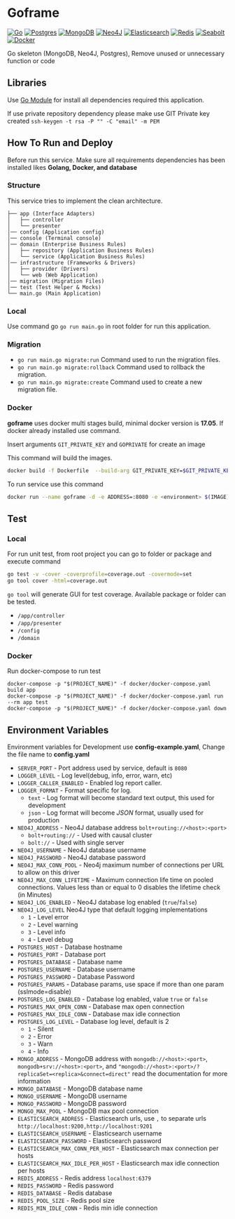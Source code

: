 # Goframe

[![Go](https://img.shields.io/badge/go-1.14-00E5E6.svg)](https://golang.org/)
[![Postgres](https://img.shields.io/badge/postgres-12.3-326590.svg)](https://www.postgresql.org/)
[![MongoDB](https://img.shields.io/badge/mongodb-4.2.8-139B50.svg)](https://www.mongodb.com/)
[![Neo4J](https://img.shields.io/badge/neo4j-4.1.3-3A8B9F.svg)](https://neo4j.com/)
[![Elasticsearch](https://img.shields.io/badge/elasticsearch-7.7.0-F4BE1A.svg)](https://www.elastic.co/elasticsearch/)
[![Redis](https://img.shields.io/badge/redis-6.0.8-C93D2E.svg)](https://redis.io/)
[![Seabolt](https://img.shields.io/badge/seabolt-1.7.4-2885E4.svg)](https://github.com/neo4j-drivers/seabolt)
[![Docker](https://img.shields.io/badge/docker-19.03-2885E4.svg)](https://www.docker.com/)

Go skeleton (MongoDB, Neo4J, Postgres), Remove unused or unnecessary function or code

## Libraries

Use [Go Module](https://blog.golang.org/using-go-modules) for install all dependencies required this application.

If use private repository dependency please make use GIT Private key created `ssh-keygen -t rsa -P "" -C "email" -m PEM`

## How To Run and Deploy

Before run this service. Make sure all requirements dependencies has been installed likes **Golang, Docker, and database**

### Structure

This service tries to implement the clean architecture.

```
├── app (Interface Adapters) 
│   ├── controller
│   └── presenter
│── config (Application config)
│── console (Terminal console)
│── domain (Enterprise Business Rules)
│   ├── repository (Application Business Rules)
│   └── service (Application Business Rules)
│── infrastructure (Frameworks & Drivers)
│   ├── provider (Drivers)
│   └── web (Web Application)
│── migration (Migration Files)
│── test (Test Helper & Mocks)
└── main.go (Main Application)
```

### Local

Use command go ```go run main.go``` in root folder for run this application.

### Migration

- ```go run main.go migrate:run``` Command used to run the migration files.
- ```go run main.go migrate:rollback``` Command used to rollback the migration.
- ```go run main.go migrate:create``` Command used to create a new migration file.

### Docker

**goframe** uses docker multi stages build, minimal docker version is **17.05**. If docker already installed use command.

Insert arguments `GIT_PRIVATE_KEY` and `GOPRIVATE` for create an image

This command will build the images.
```bash
docker build -f Dockerfile  --build-arg GIT_PRIVATE_KEY=$GIT_PRIVATE_KEY --build-arg GOPRIVATE=$GOPRIVATE -t goframe:$(VERSION) .
```

To run service use this command
```bash
docker run --name goframe -d -e ADDRESS=:8080 -e <environment> $(IMAGE):$(VERSION)
```

## Test

### Local

For run unit test, from root project you can go to folder or package and execute command
```bash
go test -v -cover -coverprofile=coverage.out -covermode=set
go tool cover -html=coverage.out
```
`go tool` will generate GUI for test coverage. Available package or folder can be tested.

- `/app/controller`
- `/app/presenter`
- `/config`
- `/domain`

### Docker

Run docker-compose to run test
```
docker-compose -p "$(PROJECT_NAME)" -f docker/docker-compose.yaml build app
docker-compose -p "$(PROJECT_NAME)" -f docker/docker-compose.yaml run --rm app test
docker-compose -p "$(PROJECT_NAME)" -f docker/docker-compose.yaml down
```

## Environment Variables

Environment variables for Development use **config-example.yaml**, Change the file name to **config.yaml**

+ `SERVER_PORT` - Port address used by service, default is `8080`
+ `LOGGER_LEVEL` - Log level(debug, info, error, warn, etc)
+ `LOGGER_CALLER_ENABLED` - Enabled log report caller.
+ `LOGGER_FORMAT` - Format specific for log.
  - `text` - Log format will become standard text output, this used for development
  - `json` - Log format will become *JSON* format, usually used for production
+ `NEO4J_ADDRESS` - Neo4J database address `bolt+routing://<host>:<port>`
  - `bolt+routing://` - Used with causal cluster
  - `bolt://` - Used with single server
+ `NEO4J_USERNAME` - Neo4J database username
+ `NEO4J_PASSWORD` - Neo4J database password
+ `NEO4J_MAX_CONN_POOL` - Neo4j maximum number of connections per URL to allow on this driver
+ `NEO4J_MAX_CONN_LIFETIME` - Maximum connection life time on pooled connections. Values less than or equal to 0 disables the lifetime check (in Minutes)
+ `NEO4J_LOG_ENABLED` - Neo4J database log enabled (`true`/`false`)
+ `NEO4J_LOG_LEVEL` Neo4J type that default logging implementations
  - `1` - Level error
  - `2` - Level warning
  - `3` - Level info
  - `4` - Level debug
+ `POSTGRES_HOST` - Database hostname
+ `POSTGRES_PORT` - Database port
+ `POSTGRES_DATABASE` - Database name
+ `POSTGRES_USERNAME` - Database username
+ `POSTGRES_PASSWORD` - Database Password
+ `POSTGRES_PARAMS` - Database params, use space if more than one param (sslmode=disable)
+ `POSTGRES_LOG_ENABLED` - Database log enabled, value `true` or `false`
+ `POSTGRES_MAX_OPEN_CONN` - Database max open connection
+ `POSTGRES_MAX_IDLE_CONN` - Database max idle connection
+ `POSTGRES_LOG_LEVEL` - Database log level, default is 2
    - `1` - Silent
    - `2` - Error
    - `3` - Warn
    - `4` - Info
+ `MONGO_ADDRESS` - MongoDB address with `mongodb://<host>:<port>`, `mongodb+srv://<host>:<port>`, and `"mongodb://<host>:<port>/?replicaSet=<replica>&connect=direct"` read the documentation for more information
+ `MONGO_DATABASE` - MongoDB database name
+ `MONGO_USERNAME` - MongoDB username
+ `MONGO_PASSWORD` - MongoDB password
+ `MONGO_MAX_POOL` - MongoDB max pool connection
+ `ELASTICSEARCH_ADDRESS` - Elasticsearch urls, use `,` to separate urls `http://localhost:9200,http://localhost:9201`
+ `ELASTICSEARCH_USERNAME` - Elasticsearch username
+ `ELASTICSEARCH_PASSWORD` - Elasticsearch password
+ `ELASTICSEARCH_MAX_CONN_PER_HOST` - Elasticsearch max connection per hosts
+ `ELASTICSEARCH_MAX_IDLE_PER_HOST` - Elasticsearch max idle connection per hosts
+ `REDIS_ADDRESS` - Redis address `localhost:6379`
+ `REDIS_PASSWORD` - Redis password
+ `REDIS_DATABASE` - Redis database
+ `REDIS_POOL_SIZE` - Redis pool size
+ `REDIS_MIN_IDLE_CONN` - Redis min idle connection
